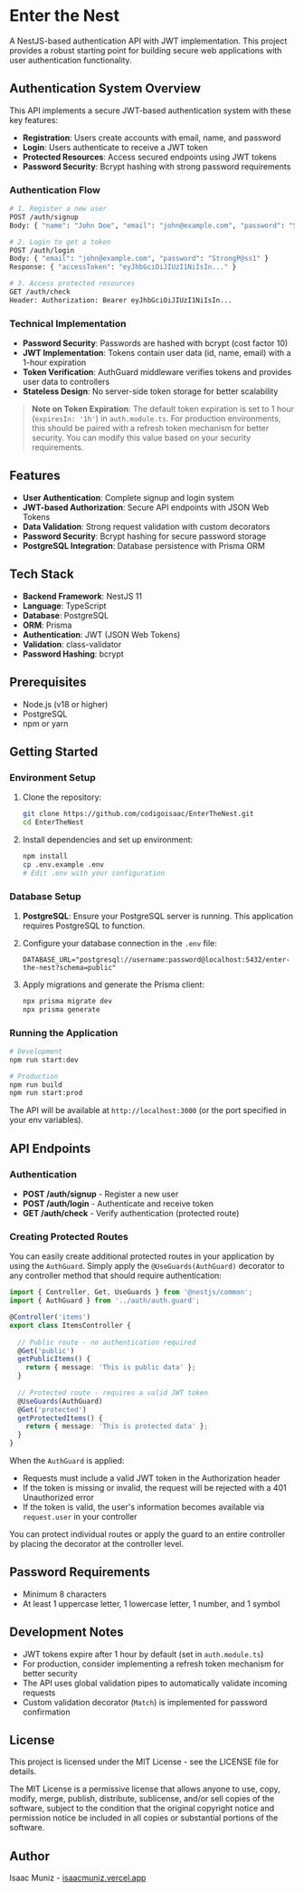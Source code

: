 # Enter the Nest

A NestJS-based authentication API with JWT implementation. This project provides a robust starting point for building secure web applications with user authentication functionality.

## Authentication System Overview

This API implements a secure JWT-based authentication system with these key features:

- **Registration**: Users create accounts with email, name, and password
- **Login**: Users authenticate to receive a JWT token
- **Protected Resources**: Access secured endpoints using JWT tokens
- **Password Security**: Bcrypt hashing with strong password requirements

### Authentication Flow

```bash
# 1. Register a new user
POST /auth/signup
Body: { "name": "John Doe", "email": "john@example.com", "password": "StrongP@ss1", "passwordConfirm": "StrongP@ss1" }

# 2. Login to get a token
POST /auth/login
Body: { "email": "john@example.com", "password": "StrongP@ss1" }
Response: { "accessToken": "eyJhbGciOiJIUzI1NiIsIn..." }

# 3. Access protected resources
GET /auth/check
Header: Authorization: Bearer eyJhbGciOiJIUzI1NiIsIn...
```

### Technical Implementation

- **Password Security**: Passwords are hashed with bcrypt (cost factor 10)
- **JWT Implementation**: Tokens contain user data (id, name, email) with a 1-hour expiration
- **Token Verification**: AuthGuard middleware verifies tokens and provides user data to controllers
- **Stateless Design**: No server-side token storage for better scalability

> **Note on Token Expiration**: The default token expiration is set to 1 hour (`expiresIn: '1h'`) in `auth.module.ts`. For production environments, this should be paired with a refresh token mechanism for better security. You can modify this value based on your security requirements.

## Features

- **User Authentication**: Complete signup and login system
- **JWT-based Authorization**: Secure API endpoints with JSON Web Tokens
- **Data Validation**: Strong request validation with custom decorators
- **Password Security**: Bcrypt hashing for secure password storage
- **PostgreSQL Integration**: Database persistence with Prisma ORM

## Tech Stack

- **Backend Framework**: NestJS 11
- **Language**: TypeScript
- **Database**: PostgreSQL
- **ORM**: Prisma
- **Authentication**: JWT (JSON Web Tokens)
- **Validation**: class-validator
- **Password Hashing**: bcrypt

## Prerequisites

- Node.js (v18 or higher)
- PostgreSQL
- npm or yarn

## Getting Started

### Environment Setup

1. Clone the repository:
   ```bash
   git clone https://github.com/codigoisaac/EnterTheNest.git
   cd EnterTheNest
   ```

2. Install dependencies and set up environment:
   ```bash
   npm install
   cp .env.example .env
   # Edit .env with your configuration
   ```

### Database Setup

1. **PostgreSQL**: Ensure your PostgreSQL server is running. This application requires PostgreSQL to function.

2. Configure your database connection in the `.env` file:
   ```
   DATABASE_URL="postgresql://username:password@localhost:5432/enter-the-nest?schema=public"
   ```

3. Apply migrations and generate the Prisma client:
   ```bash
   npx prisma migrate dev
   npx prisma generate
   ```

### Running the Application

```bash
# Development
npm run start:dev

# Production
npm run build
npm run start:prod
```

The API will be available at `http://localhost:3000` (or the port specified in your env variables).

## API Endpoints

### Authentication

- **POST /auth/signup** - Register a new user
- **POST /auth/login** - Authenticate and receive token
- **GET /auth/check** - Verify authentication (protected route)

### Creating Protected Routes

You can easily create additional protected routes in your application by using the `AuthGuard`. Simply apply the `@UseGuards(AuthGuard)` decorator to any controller method that should require authentication:

```typescript
import { Controller, Get, UseGuards } from '@nestjs/common';
import { AuthGuard } from '../auth/auth.guard';

@Controller('items')
export class ItemsController {
  
  // Public route - no authentication required
  @Get('public')
  getPublicItems() {
    return { message: 'This is public data' };
  }
  
  // Protected route - requires a valid JWT token
  @UseGuards(AuthGuard)
  @Get('protected')
  getProtectedItems() {
    return { message: 'This is protected data' };
  }
}
```

When the `AuthGuard` is applied:
- Requests must include a valid JWT token in the Authorization header
- If the token is missing or invalid, the request will be rejected with a 401 Unauthorized error
- If the token is valid, the user's information becomes available via `request.user` in your controller

You can protect individual routes or apply the guard to an entire controller by placing the decorator at the controller level.

## Password Requirements

- Minimum 8 characters
- At least 1 uppercase letter, 1 lowercase letter, 1 number, and 1 symbol

## Development Notes

- JWT tokens expire after 1 hour by default (set in `auth.module.ts`)
- For production, consider implementing a refresh token mechanism for better security
- The API uses global validation pipes to automatically validate incoming requests
- Custom validation decorator (`Match`) is implemented for password confirmation

## License

This project is licensed under the MIT License - see the LICENSE file for details.

The MIT License is a permissive license that allows anyone to use, copy, modify, merge, publish, distribute, sublicense, and/or sell copies of the software, subject to the condition that the original copyright notice and permission notice be included in all copies or substantial portions of the software.

## Author

Isaac Muniz - [isaacmuniz.vercel.app](https://isaacmuniz.vercel.app)